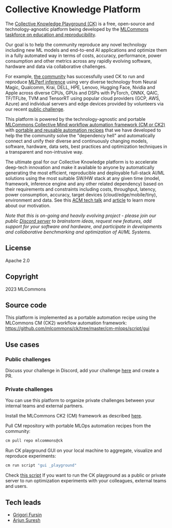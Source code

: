 # Collective Knowledge Platform

The [Collective Knowledge Playground (CK)](https://x.cknowledge.org) is a free, open-source and technology-agnostic platform
being developed by the [MLCommons taskforce on education and reproducibility](https://cKnowledge.org/mlcommons-taskforce).

Our goal is to help the community reproduce any novel technology including new ML models 
and end-to-end AI applications and optimize them in a fully automated way
in terms of costs, accuracy, performance, power consumption and other metrics
across any rapidly evolving software, hardware and data via 
collaborative challenges.

For example, [the community](https://access.cknowledge.org/playground/?action=contributors) 
has successfully used CK to run and reproduce [MLPerf inference](https://access.cknowledge.org/playground/?action=experiments&tags=mlperf-inference,v3.0,community-submission,open,edge,image-classification,singlestream) 
using very diverse technology from Neural Magic, Qualcomm, Krai, DELL, HPE, Lenovo, Hugging Face, Nvidia and Apple across diverse CPUs, GPUs and DSPs with PyTorch, 
ONNX, QAIC, TF/TFLite, TVM and TensorRT using popular cloud providers (GCP, AWS, Azure) and individual servers and edge devices provided by volunteers
via our recent [public challenge](https://access.cknowledge.org/playground/?action=challenges&name=optimize-mlperf-inference-v3.0-2023).

This platform is powered by the technology-agnostic and portable [MLCommons Collective Mind workflow automation framework (CM or CK2)](https://github.com/mlcommons/ck)
with [portable and reusable automation recipes](https://github.com/mlcommons/ck/tree/master/cm-mlops/script)
that we have developed to help the the community solve the "dependency hell" and automatically connect and unify 
their diverse and continuously changing models, software, hardware, data sets, best practices and optimization techniques 
in a transparent and non-intrusive way. 

The ultimate goal for our Collective Knowledge platform is to accelerate deep-tech innovation and make it available to anyone
by automatically generating the most efficient, reproducible and deployable 
full-stack AI/ML solutions using the most suitable SW/HW stack at any given time (model, framework, inference engine and any other related dependency) 
based on their requirements and constraints including costs, throughput, latency, power consumption, accuracy, target devices (cloud/edge/mobile/tiny), 
environment and data. See this [ACM tech talk](https://www.youtube.com/watch?v=7zpeIVwICa4) 
and [article](https://arxiv.org/abs/2011.01149) to learn more about our motivation.

*Note that this is on-going and heavily evolving project - please join our public
 [Discord server](https://discord.gg/JjWNWXKxwT) to brainstorm ideas,
 request new features, add support for your software and hardware,
 and participate in developments and collaborative 
 benchmarking and optimization of AI/ML Systems.*

## License

Apache 2.0

## Copyright

2023 MLCommons

## Source code

This platform is implemented as a portable automation recipe using the MLCommons CM (CK2) workflow automation framework: 
https://github.com/mlcommons/ck/tree/master/cm-mlops/script/gui

## Use cases

### Public challenges

Discuss your challenge in Discord, add your challenge [here](https://github.com/mlcommons/ck/tree/master/cm-mlops/challenge)
and create a PR.

### Private challenges

You can use this platform to organize private challenges between your internal teams and external partners.

Install the MLCommons CK2 (CM) framework as described [here](https://github.com/mlcommons/ck/blob/master/docs/installation.md).

Pull CM repository with portable MLOps automation recipes from the community:
```bash
cm pull repo mlcommons@ck
```

Run CK playground GUI on your local machine to aggregate, visualize and reproduce experiments:
```bash
cm run script "gui _playground" 
```

Check [this script](scripts/2-run-in-a-cloud.sh) If you want to run the CK playground 
as a public or private server to run optimization experiments
with your colleagues, external teams and users.

## Tech leads

* [Grigori Fursin](https://cKnowledge.org/gfursin)
* [Arjun Suresh](https://www.linkedin.com/in/arjunsuresh)
